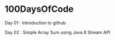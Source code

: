 # 100DaysOfCode

Day 01 : Introduction to github

Day 02 : Simple Array Sum using Java 8 Stream API
